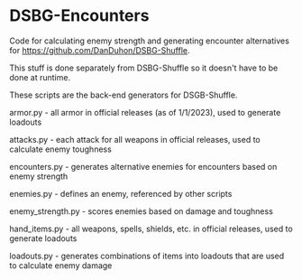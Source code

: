 # DSBG-Encounters
Code for calculating enemy strength and generating encounter alternatives for https://github.com/DanDuhon/DSBG-Shuffle.

This stuff is done separately from DSBG-Shuffle so it doesn't have to be done at runtime.

These scripts are the back-end generators for DSGB-Shuffle.

armor.py - all armor in official releases (as of 1/1/2023), used to generate loadouts

attacks.py - each attack for all weapons in official releases, used to calculate enemy toughness

encounters.py - generates alternative enemies for encounters based on enemy strength

enemies.py - defines an enemy, referenced by other scripts

enemy_strength.py - scores enemies based on damage and toughness

hand_items.py - all weapons, spells, shields, etc. in official releases, used to generate loadouts

loadouts.py - generates combinations of items into loadouts that are used to calculate enemy damage
